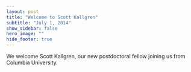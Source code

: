 ```yaml
---
layout: post
title: "Welcome to Scott Kallgren"
subtitle: "July 1, 2014"
show_sidebar: false
hero_image: ""
hide_footer: true
---
```


We welcome Scott Kallgren, our new postdoctoral fellow joining us from Columbia University.

